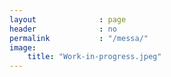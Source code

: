 ```yaml
---
layout              : page
header              : no
permalink           : "/messa/"
image:
    title: "Work-in-progress.jpeg"
---
```


